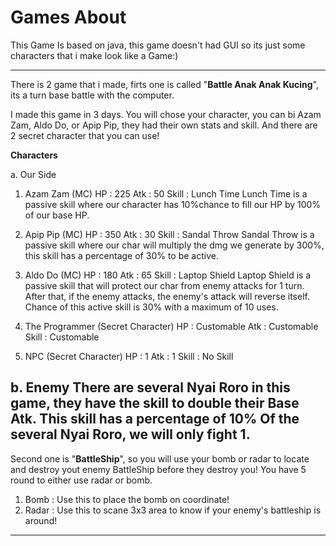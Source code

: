 # Games About

This Game Is based on java, this game doesn't had GUI so its just some characters that i make look like a Game:)

-----------------------------------------------------------------------------------------------------------------------------------------------------------------------
There is 2 game that i made, firts one is called "**Battle Anak Anak Kucing**", its a turn base battle with the computer.

I made this game in 3 days. You will chose your character, you can bi Azam Zam, Aldo Do, or Apip Pip, they had their own stats and skill. And there are 2 secret character that you can use! 

**Characters** 

a.	Our Side
1.	Azam Zam (MC)
HP 		: 225 
Atk		: 50
Skill	: Lunch Time
Lunch Time is a passive skill where our character has 10%chance to fill our HP by 100% of our base HP. 

2.	Apip Pip (MC)
HP		: 350
Atk		: 30
Skill	: Sandal Throw
Sandal Throw is a passive skill where our char will multiply the dmg we generate by 300%, this skill has a percentage of 30% to be active.

3.	Aldo Do (MC)
HP		: 180
Atk		: 65
Skill	: Laptop Shield
Laptop Shield is a passive skill that will protect our char from enemy attacks for 1 turn. After that, if the enemy attacks, the enemy's attack will reverse itself. Chance of this active skill is 30%  with a maximum of 10 uses.

4.	The Programmer (Secret Character) 
HP		: Customable
Atk		: Customable
Skill	: Customable 

5.	NPC (Secret Character)
HP		: 1
Atk		: 1
Skill	: No Skill

b.	Enemy
There are several Nyai Roro in this game, they have the skill to double their Base Atk. This skill has a percentage of 10% Of the several Nyai Roro, we will only fight 1.
-----------------------------------------------------------------------------------------------------------------------------------------------------------------------
Second one is "**BattleShip**", so you will use your bomb or radar to locate and destroy yout enemy BattleShip before they destroy you!
You have 5 round to either use radar or bomb.
1. Bomb  : Use this to place the bomb on coordinate! 
2. Radar : Use this to scane 3x3 area to know if your enemy's battleship is around!
-----------------------------------------------------------------------------------------------------------------------------------------------------------------------
